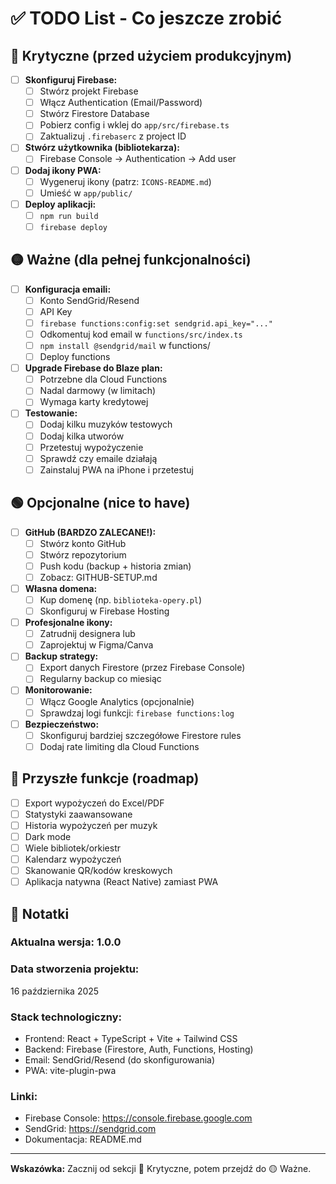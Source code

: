 # ✅ TODO List - Co jeszcze zrobić

## 🔴 Krytyczne (przed użyciem produkcyjnym)

- [ ] **Skonfiguruj Firebase:**
  - [ ] Stwórz projekt Firebase
  - [ ] Włącz Authentication (Email/Password)
  - [ ] Stwórz Firestore Database
  - [ ] Pobierz config i wklej do `app/src/firebase.ts`
  - [ ] Zaktualizuj `.firebaserc` z project ID

- [ ] **Stwórz użytkownika (bibliotekarza):**
  - [ ] Firebase Console → Authentication → Add user

- [ ] **Dodaj ikony PWA:**
  - [ ] Wygeneruj ikony (patrz: `ICONS-README.md`)
  - [ ] Umieść w `app/public/`

- [ ] **Deploy aplikacji:**
  - [ ] `npm run build`
  - [ ] `firebase deploy`

## 🟡 Ważne (dla pełnej funkcjonalności)

- [ ] **Konfiguracja emaili:**
  - [ ] Konto SendGrid/Resend
  - [ ] API Key
  - [ ] `firebase functions:config:set sendgrid.api_key="..."`
  - [ ] Odkomentuj kod email w `functions/src/index.ts`
  - [ ] `npm install @sendgrid/mail` w functions/
  - [ ] Deploy functions

- [ ] **Upgrade Firebase do Blaze plan:**
  - [ ] Potrzebne dla Cloud Functions
  - [ ] Nadal darmowy (w limitach)
  - [ ] Wymaga karty kredytowej

- [ ] **Testowanie:**
  - [ ] Dodaj kilku muzyków testowych
  - [ ] Dodaj kilka utworów
  - [ ] Przetestuj wypożyczenie
  - [ ] Sprawdź czy emaile działają
  - [ ] Zainstaluj PWA na iPhone i przetestuj

## 🟢 Opcjonalne (nice to have)

- [ ] **GitHub (BARDZO ZALECANE!):**
  - [ ] Stwórz konto GitHub
  - [ ] Stwórz repozytorium
  - [ ] Push kodu (backup + historia zmian)
  - [ ] Zobacz: GITHUB-SETUP.md

- [ ] **Własna domena:**
  - [ ] Kup domenę (np. `biblioteka-opery.pl`)
  - [ ] Skonfiguruj w Firebase Hosting

- [ ] **Profesjonalne ikony:**
  - [ ] Zatrudnij designera lub
  - [ ] Zaprojektuj w Figma/Canva

- [ ] **Backup strategy:**
  - [ ] Export danych Firestore (przez Firebase Console)
  - [ ] Regularny backup co miesiąc

- [ ] **Monitorowanie:**
  - [ ] Włącz Google Analytics (opcjonalnie)
  - [ ] Sprawdzaj logi funkcji: `firebase functions:log`

- [ ] **Bezpieczeństwo:**
  - [ ] Skonfiguruj bardziej szczegółowe Firestore rules
  - [ ] Dodaj rate limiting dla Cloud Functions

## 🔵 Przyszłe funkcje (roadmap)

- [ ] Export wypożyczeń do Excel/PDF
- [ ] Statystyki zaawansowane
- [ ] Historia wypożyczeń per muzyk
- [ ] Dark mode
- [ ] Wiele bibliotek/orkiestr
- [ ] Kalendarz wypożyczeń
- [ ] Skanowanie QR/kodów kreskowych
- [ ] Aplikacja natywna (React Native) zamiast PWA

## 📝 Notatki

### Aktualna wersja: 1.0.0

### Data stworzenia projektu:
16 października 2025

### Stack technologiczny:
- Frontend: React + TypeScript + Vite + Tailwind CSS
- Backend: Firebase (Firestore, Auth, Functions, Hosting)
- Email: SendGrid/Resend (do skonfigurowania)
- PWA: vite-plugin-pwa

### Linki:
- Firebase Console: https://console.firebase.google.com
- SendGrid: https://sendgrid.com
- Dokumentacja: README.md

---

**Wskazówka:** Zacznij od sekcji 🔴 Krytyczne, potem przejdź do 🟡 Ważne.

